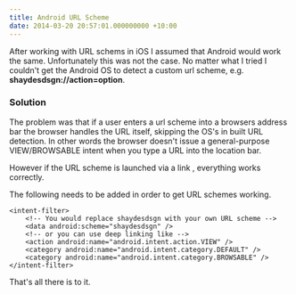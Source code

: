 ```yaml
---
title: Android URL Scheme
date: 2014-03-20 20:57:01.000000000 +10:00
---
```

After working with URL schems in iOS I assumed that Android would work the same. Unfortunately this was not the case. No matter what I tried I couldn't get the Android OS to detect a custom url scheme, e.g. **shaydesdsgn://action=option**.

### Solution
The problem was that if a user enters a url scheme into a browsers address bar the browser handles the URL itself, skipping the OS's in built URL detection. In other words the browser doesn't issue a general-purpose VIEW/BROWSABLE intent when you type a URL into the location bar.

However if the URL scheme is launched via a link , everything works correctly.

The following needs to be added in order to get URL schemes working.

``` language-xml
<intent-filter>
	<!-- You would replace shaydesdsgn with your own URL scheme -->
	<data android:scheme="shaydesdsgn" />
	<!-- or you can use deep linking like -->
	<action android:name="android.intent.action.VIEW" />
	<category android:name="android.intent.category.DEFAULT" />
    <category android:name="android.intent.category.BROWSABLE" />
</intent-filter>
```

That's all there is to it.
